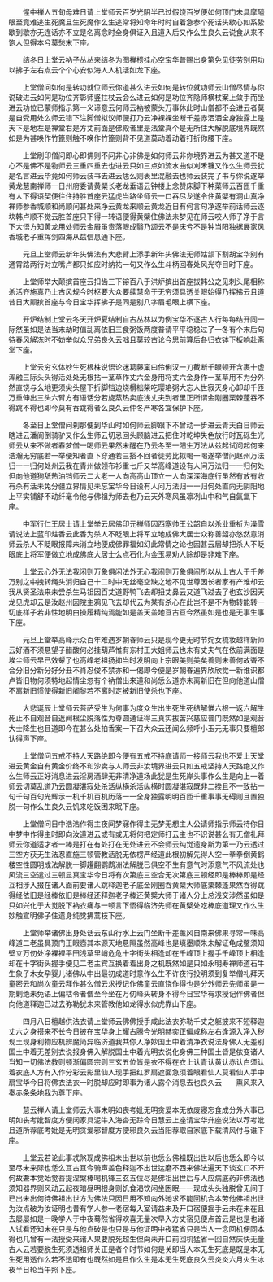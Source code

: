 <!-- { "loadSidebar": true } -->
　　惺中禅人五旬母难日请上堂师云百岁光阴半已过假饶百岁便如何顶门未具摩醯眼至竟难逃生死魔且生死魔作么生逃常将知命年时时自着急参个死话头歇心如系絷歇到歇亦无连话亦不立是名离念时全身俱证入且道入后又作么生良久云说食从来不饱人但得本兮莫愁末下座。

　　结冬日上堂云衲子丛丛来结冬为图禅榜挂心空宝华普赐出身第免见徒劳别用功以拂子左右点云个个心安似海人人机活如龙下座。

　　上堂僧问如何是转功就位师云你道甚么进云如何是转位就功师云山僧尽情与你说破进云如何是功位齐彰师竖拄杖云会么进云如何是功位齐隐师横杖案上敛手而坐进云功位已蒙师指示第一义谛意云何师云衲被蒙头万事休此时山僧都不会进云者莫是自受用处么师云错下注脚僧拟议师便打乃云净裸裸坐断千差赤洒洒全身独露上是天下是地左是禅堂右是方丈前面是佛殿者里是法堂真个是无所住大解脱底境界既然如是为甚唤作竹篦则触不唤作竹篦则背不见道莫动着动着打折你腰下座。

　　上堂刷印僧问即心即佛则不问非心非佛是如何师云非你境界进云为甚又道不是心不是佛不是物师云三重四重去也进云只如三点如流水曲似刈禾镰又作么生师云犹是名言进云毕竟如何师云装书去进云恁么则表里混融去也师云装完了书与你说遂举黄龙慧南禅师一日州府委请黄檗长老龙垂语云钟楼上念赞床脚下种菜师云百匝千重有人下得语契便往住持胜首座云猛虎当路坐师云一口吞尽龙遂令住黄檗有洞山真净禅师参香城顺和尚顺问甚处来净云黄龙来顺云黄龙近日有何言句净遂举前话师云逐块韩卢顺不觉云胜首座只下得一转语便得黄檗住佛法未梦见在师云咬人师子净于言下大悟方知黄龙用处师云金屑虽贵落眼成翳乃颂云不是床兮不是钟当阳独据展家风香城老子重挥剑四海从兹信息通下座。

　　元旦上堂师云新年头佛法有大悲臂上添手新年头佛法无师姑颔下割胡宝华别有通霄路两行对立嘴卢都只如应时纳祐一句又作么生斗柄回春处风光夺目时下座。

　　上堂师举大颠摈首座云扣齿三下镕百八于洪炉摈出首座拔韩公之见刺头尾相称杀活齐施真乃上古风规今时枢要大众要续慧命于无穷须具透关眼始得乃挥拂云且道昔日大颠摈首座与今日宝华挥拂子是同是别八字眉毛眼上横下座。

　　开炉结制上堂云冬天开炉夏结制自古丛林以为例宝华不逐古人行每每结开同一际然虽如是法当末劫时值乱离依旧三食粥饭两度普请平平稳稳过了一冬有个末后句待春风解冻时不妨举似众兄弟良久云咄且莫较古论今思前算后各归衣钵下板响赴斋堂下座。

　　上堂云穷玄体妙生死根株说悟论迷葛藤窠曰伶俐汉一刀截断千眼顿开含裹十虚浑融三际头头得活处处无根拈一茎草作丈六金身用将丈六金身作一茎草用不为分外然直饶与么地更须尖头屋下折脚铛边烧榾柮柴吃璎珞粥大忘人世寂灭身心卸却千匝万重伸出三头六臂方有语话分若旋蒸热卖底浅丈夫到者里正所谓金刚圈栗棘蓬吞不得跳不得也即今莫有吞跳得者么良久云仲冬严寒各宜保护下座。

　　冬至日上堂僧问刹那便到华山时如何师云脚跟下不曾动一步进云青天白日师云瞎进云潘阆倒骑驴又作么生师云切忌回头顾脑进云把住时乾坤失色放行时瓦砾生光师云从来不做者春梦僧一喝师云果然未醒在乃云冬至一阳生万法从兹起试问起何来浩瀚无穷底若一举便知者直下穿通若三搭不回者徒劳比拟喝一喝遂举僧问赵州万法归一一归何处州云我在青州做领布衫重七斤又举高峰道设有人问万法归一一归何处但向他道狗舐热油铛师云二大老一人向高高山顶立一人向深深海底行虽然有放有收有杀有活未免分疆立界情见未忘宝华今日设有人问万法归一一归何处直向无阴阳地上平实铺舒不动纤毫令他与佛祖为师去也乃云天外寒风虽凛冽山中和气自氤氲下座。

　　中军行仁王居士请上堂举云居佛印元禅师因西塞帅王公韶自以杀业重祈为澡雪请说法上蓝印炷香云此香为杀人不眨眼上将军立地成佛大居士众称善韶亦悠然意消师云杀人不眨眼报障未消立地便成佛罪福如幻此常情之论也因甚云居却把杀人不眨眼底上将军便做立地成佛底大居士么点石化为金玉易劝人除却是非难下座。

　　上堂云心外无法我闲则万象俱闲法外无心我闹则万象俱闹所以从上古人于千差万别之中拽转绳头消归自己十二时中无丝毫空缺之地不见世尊因长者家有产难却云我从贤圣法来未尝杀生马祖因百丈道野鸭飞去却扭丈鼻云又道飞过去了也玄沙因天龙见虎却云是汝赵州因院主鸦见飞去却代云为某有杀心在此岂不是不为物转能转一切底样子若非性地明白操履精纯焉能如是盖天盖地亘古亘今然虽如是也是无事生事下座。

　　元旦上堂举高峰示众百年难遇岁朝春师云只是现今更无时节姹女梳妆越样新师云好酒不须悬望子醋酸何必挂葫芦惟有东村王大姐师云也未有丈夫气在依前满面是埃尘师云早已效颦了也高峰老祖扬抑当时发明向上宗眼美则美矣善则未善何故聻不合分旧分新分好分丑不肖忍俊不禁亦和一偈即今便是岁朝春遍界欣欣觉一新谁识都卢皆旧物何须特地起情尘忽有个衲僧出来道和尚恁么道亦未离新旧在但向他道山僧不离新旧惯使得新旧阇黎若不离时定被新旧使杀也下座。

　　大悲诞辰上堂师云菩萨受生为何事为度众生出生死生死结解惟六根一返六解生死止不自观音自返闻根尘脱落性为尊圆通证得三真实拔苦兴慈应普门既然如是观音大士降生也且道即今在甚么处拍香案一下召大众云还闻么频呼小玉元无事只要檀郎认得声下座。

　　上堂僧问五戒不持人天路绝即今便有五戒不持底请师一接师云我也不爱上天堂进云黄金自有黄金价终不和沙卖与人师云非汝境界进云只如五戒坚持人天路绝又作么生师云正好消息进云淫房酒肆无非清净道场此犹是生死岸头事作么生是向上一着师云切莫乱道乃云圆凝湛寂处杀活纵横杀活纵横时圆凝湛寂既非二揆且不一致拈一句千句百句光辉示一机千机百机历落一一全身独露明明百匝千重事事无碍则且置独脱一句作么生良久云饥来吃饭困来眠下座。

　　上堂僧问日中浩浩作得主夜间梦寐作得主无梦无想主人公请师指示师云待你日中梦中作得主时即向汝道进云或有或无将何把定师打云主也不识说甚么有无僧礼拜师云你道适才者一棒是打在有处打在无处进云不会师云纯觉遗身斯为第一乃云透过三空方获无生法忍直施三顿管教活脱无依楞严经道此根初解先得人空一拳拳倒黄鹤楼空性圆明成法解脱一脚趯翻鹦鹉洲法解脱已俱空不生有意气时添意气不风流处也风流三空遣过三顿显真宝华今日将有次第底三空合无次第底三顿经即是棒棒即是经互相涉入掇在诸人面前要诸人跳释迦老子底金刚圈吞黄檗大师底栗棘蓬果然吞得跳得经依旧是经棒依旧是棒经还释迦老子棒还黄檗大师于诸人分上总浅交涉然虽如是只如兴化于大觉脱下衲衣痛与一顿言下悟得临济先师在黄檗处吃棒底道理又作么生妙触宣明佛子住遗身纯觉拂蒿枝下座。

　　上堂师举诸佛出身处话云东山行水上云门坐断千差薰风自南来佛果寻常一味高峰道二老虽具顶门正眼悫其本源天地悬隔虽然高峰也是填墨顺朱未解证龟成鳖须知壁立万仞处净裸裸平田浅草里峭危危十字街头相逢却在千峰顶上握手千峰顶上相逢却在十字街头握手便见二老主宾互换着着出身之机既然如是只如永明寿禅师道石牛生象子木女孕婴儿诸佛从中出最初成道时意作么生不许夜行投明须到复举僧礼拜天童密云和尚次童云拜作甚么僧云求授记作佛童云直饶作得也是分外师云先师虽是一期剿绝未免语上偏枯令者僧至今坐在万仞峰头转身不得今日宝华有求授记作佛者但向他道释迦已过去弥勒犹未来管教他如龙得水似虎靠山下座。

　　四月八日檀越供法衣请上堂师云佛佛授手咸此法衣弥勒千丈之躯披来不短释迦丈六之身搭来不长今日披在宝华身上耀古腾今光明赫奕正偏咸称左右逢源入净入秽现土现身利物应机辨魔简异临济道我共你入净妙国土中着清净衣说法身佛入无差别国土中着无差别衣说报身佛入解脱国土中着光明衣说化身佛三种国土皆是依变诸人当知一切佛法教则顿渐偏圆宗则三玄五位皆是衣不得在衣上认青认黄认赤认白须认着衣底人方有入作分彩云影里仙人现手把红罗扇遮面急须着眼看仙人莫看仙人手中扇宝华今日将佛衣法衣一时脱却应时即事为诸人露个消息去也良久云　　熏风来入奏赤条条地我为尊下座。

　　慧云禅人请上堂师云大事未明如丧考妣无明贪爱本无依废寝忘食成分外大事已明如丧考妣智度方便闲家具泥牛入海杳无踪今日慧云上座请宝华升座说法以荐考妣且道所荐底考妣是无明贪爱邪智度方便邪良久云当阳荐取自家底下载清风付与谁下座。

　　上堂云若论此事忒煞现成佛祖未出世以前也恁么佛祖既出世以后也恁么即今以至尽未来际也恁么亘古亘今骑声盖色释迦不出世达磨不西来佛法遍天下谈玄口不开何故聻本觉始觉菩提涅槃棒喝机锋三玄五位尽是佛祖出世后与人应病底药非佛法也须知器界则风动云起夜暗昼明根身则饥食渴饮闲坐困眠一一现成头头独脱曾无间于已出未出何待佛祖出世方为佛法只因日用不知向外驰求不能回机合本劳他佛祖出世为汝点破为汝证明也昔有学人参一老宿每入室请益未及开口宿便摇手云未在未在且去屡屡如是一晚学人于中夜蓦然省得欢喜无量次早入方丈宿见便点首云是也是也诸人试看还知未在只是与他点破是也只是与他证明中夜猛省只是当人一念回机便同本得也几曾有一法授受来诸人果要脱死超生但向未开口前回机猛省一回自然庆快无量古人云若要脱生死须透祖师关正是者个时节如何是关即当人本无生死底是既是本无生死用透作么若不透即有也既然如是且作么生是本无生死底良久云炎炎六月火生冰夜半日轮当午照下座。

